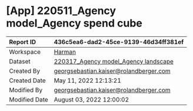 



# [App] 220511_Agency model_Agency spend cube

|Report ID|436c5ea6-dad2-45ce-9139-46d34ff381ef|
| :--- | :--- |
|Workspace|[Harman](../Workspaces/Harman.md)|
|Dataset|[220317_Agency model_Agency landscape](../Datasets/220317_Agency-model_Agency-landscape.md)|
|Created By|georgsebastian.kaiser@rolandberger.com|
|Created Date|May 11, 2022 12:13:21|
|Modified By|georgsebastian.kaiser@rolandberger.com|
|Modified Date|August 03, 2022 12:00:02|
